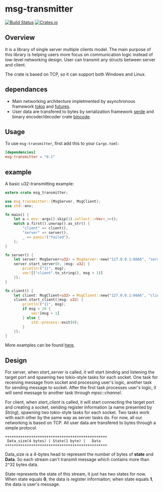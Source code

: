 # msg-transmitter
[![Build Status](https://travis-ci.org/ChijinZ/msg-transmitter.svg?branch=master)](https://travis-ci.org/ChijinZ/msg-transmitter)
[![Crates.io](https://img.shields.io/crates/v/msg-transmitter.svg)](https://crates.io/crates/msg-transmitter)

## Overview
It is a library of single server multiple clients model. The main purpose of this library is helping users more focus on communication logic instead of low-level networking design. User can transmit any structs between server and client.

The crate is based on TCP, so it can support both Windows and Linux.
## dependances
- Main networking architecture impletmented by asynchronous framework [tokio](https://github.com/tokio-rs/tokio) and [futures](https://github.com/rust-lang-nursery/futures-rs).
- User data are transfered to bytes by serialization framework [serde](https://github.com/serde-rs/serde) and binary encoder/decoder crate [bincode](https://github.com/TyOverby/bincode).

## Usage
To use `msg-transmitter`, first add this to your `Cargo.toml`:

```toml
[dependencies]
msg-transmitter = "0.1"
```

## example
A basic u32-transmitting example:
```rust
extern crate msg_transmitter;

use msg_transmitter::{MsgServer, MsgClient};
use std::env;

fn main() {
    let a = env::args().skip(1).collect::<Vec<_>>();
    match a.first().unwrap().as_str() {
        "client" => client(),
        "server" => server(),
        _ => panic!("failed"),
    };
}

fn server() {
    let server: MsgServer<u32> = MsgServer::new("127.0.0.1:6666", "server");
    server.start_server(0, |msg: u32| {
        println!("{}", msg);
        vec![("client".to_string(), msg + 1)]
    });
}

fn client() {
    let client: MsgClient<u32> = MsgClient::new("127.0.0.1:6666", "client");
    client.start_client(|msg: u32| {
        println!("{}", msg);
        if msg < 20 {
            vec![msg + 1]
        } else {
            std::process::exit(0);
        }
    });
}
```
More examples can be found [here](https://github.com/ChijinZ/msg-transmitter/tree/master/examples).
## Design
For server, when *start_server* is called, it will start binding and listening the target port and spawning two tokio-style tasks for each socket. One task for receiving message from socket and processing user's logic, another task for sending message to socket. After the first task processes user's logic, it will send message to another task through *mpsc::channel*.

For client, when *start_client* is called, it will start connecting the target port and creating a socket, sending register information (a name presented by *String*), spawning two tokio-style tasks for each socket. Two tasks work with each other by the same way as server tasks do.
For now, all our networking is based on TCP. All user data are transfered to bytes through a simple protocol. 

    +++++++++++++++++++++++++++++++++++++++++++++++
     Data_size(4 bytes) | State(1 byte) |   Data
    +++++++++++++++++++++++++++++++++++++++++++++++

Data_size is a 4-bytes head to represent the number of bytes of **state** and **Data**. So each stream can't transmit message which contains more than 2^32 bytes data.

State represents the state of this stream, it just has two states for now. When state equals **0**, the data is register informaiton; when state equals **1**, the data is user's message.
